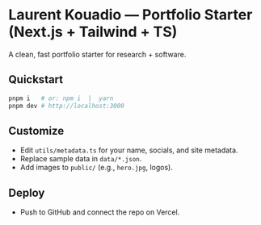 # Laurent Kouadio — Portfolio Starter (Next.js + Tailwind + TS)

A clean, fast portfolio starter for research + software.

## Quickstart

```bash
pnpm i   # or: npm i  |  yarn
pnpm dev # http://localhost:3000
```

## Customize

- Edit `utils/metadata.ts` for your name, socials, and site metadata.
- Replace sample data in `data/*.json`.
- Add images to `public/` (e.g., `hero.jpg`, logos).

## Deploy

- Push to GitHub and connect the repo on Vercel.
